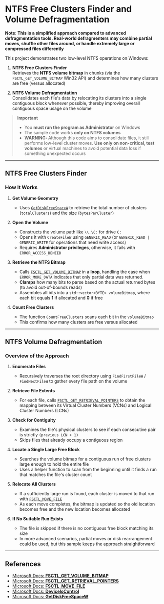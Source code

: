 # NTFS Free Clusters Finder and Volume **Defragmentation**
**Note: This is a simplified approach compared to advanced defragmentation tools. Real-world defragmenters may combine partial moves, shuffle other files around, or handle extremely large or compressed files differently**

This project demonstrates two low-level NTFS operations on Windows:

1. **NTFS Free Clusters Finder**  
   Retrieves the **NTFS volume bitmap** in chunks (via the `FSCTL_GET_VOLUME_BITMAP` Win32 API) and determines how many clusters are free (versus allocated)

2. **NTFS Volume Defragmentation**  
   Consolidates each file's data by relocating its clusters into a single contiguous block whenever possible, thereby improving overall contiguous space usage on the volume

> **Important**  
> - You **must run the program as Administrator** on Windows
> - The sample code works **only on NTFS volumes**
> - **WARNING:** Although this code aims to consolidate files, it still performs low-level cluster moves. **Use only on non-critical, test volumes** or virtual machines to avoid potential data loss if something unexpected occurs

---

## NTFS Free Clusters Finder

### How It Works

1. **Get Volume Geometry**
   - Uses [`GetDiskFreeSpaceW`](https://learn.microsoft.com/en-us/windows/win32/api/fileapi/nf-fileapi-getdiskfreespacew) to retrieve the total number of clusters (`totalClusters`) and the size (`bytesPerCluster`)

2. **Open the Volume**
   - Constructs the volume path like `\\.\C:` for drive `C:`
   - Opens it with `CreateFileW` using `GENERIC_READ` (or `GENERIC_READ | GENERIC_WRITE` for operations that need write access)
   - Requires **Administrator privileges**, otherwise, it fails with `ERROR_ACCESS_DENIED`

3. **Retrieve the NTFS Bitmap**
   - Calls [`FSCTL_GET_VOLUME_BITMAP`](https://learn.microsoft.com/en-us/windows/win32/api/winioctl/ni-winioctl-fsctl_get_volume_bitmap) in a **loop**, handling the case when `ERROR_MORE_DATA` indicates that only partial data was returned.
   - **Clamps** how many bits to parse based on the actual returned bytes (to avoid out-of-bounds reads)
   - Assembles all bits into a `std::vector<BYTE> volumeBitmap`, where each bit equals **1** if allocated and **0** if free

4. **Count Free Clusters**
   - The function `CountFreeClusters` scans each bit in the `volumeBitmap`
   - This confirms how many clusters are free versus allocated

---

## NTFS Volume Defragmentation

### Overview of the Approach

1. **Enumerate Files**  
   - Recursively traverses the root directory using `FindFirstFileW` / `FindNextFileW` to gather every file path on the volume

2. **Retrieve File Extents**  
   - For each file, calls [`FSCTL_GET_RETRIEVAL_POINTERS`](https://learn.microsoft.com/en-us/windows/win32/api/winioctl/ni-winioctl-fsctl_get_retrieval_pointers) to obtain the mapping between its Virtual Cluster Numbers (VCNs) and Logical Cluster Numbers (LCNs)

3. **Check for Contiguity**  
   - Examines the file's physical clusters to see if each consecutive pair is strictly `(previous LCN + 1)`
   - Skips files that already occupy a contiguous region

4. **Locate a Single Large Free Block**  
   - Searches the volume bitmap for a contiguous run of free clusters large enough to hold the entire file
   - Uses a helper function to scan from the beginning until it finds a run that matches the file's cluster count

5. **Relocate All Clusters**  
   - If a sufficiently large run is found, each cluster is moved to that run with [`FSCTL_MOVE_FILE`](https://learn.microsoft.com/en-us/windows/win32/api/winioctl/ni-winioctl-fsctl_move_file)
   - As each move completes, the bitmap is updated so the old location becomes free and the new location becomes allocated

6. **If No Suitable Run Exists**  
   - The file is skipped if there is no contiguous free block matching its size
   - In more advanced scenarios, partial moves or disk rearrangement could be used, but this sample keeps the approach straightforward

---

## References

- [Microsoft Docs: **FSCTL_GET_VOLUME_BITMAP**](https://learn.microsoft.com/en-us/windows/win32/api/winioctl/ni-winioctl-fsctl_get_volume_bitmap)  
- [Microsoft Docs: **FSCTL_GET_RETRIEVAL_POINTERS**](https://learn.microsoft.com/en-us/windows/win32/api/winioctl/ni-winioctl-fsctl_get_retrieval_pointers)  
- [Microsoft Docs: **FSCTL_MOVE_FILE**](https://learn.microsoft.com/en-us/windows/win32/api/winioctl/ni-winioctl-fsctl_move_file)  
- [Microsoft Docs: **DeviceIoControl**](https://learn.microsoft.com/en-us/windows/win32/api/ioapiset/nf-ioapiset-deviceiocontrol)  
- [Microsoft Docs: **GetDiskFreeSpaceW**](https://learn.microsoft.com/en-us/windows/win32/api/fileapi/nf-fileapi-getdiskfreespacew)  
